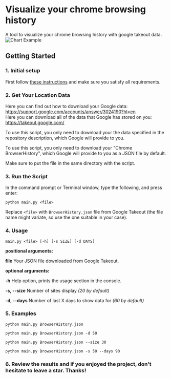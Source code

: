 # Visualize your chrome browsing history

A tool to visualize your chrome browsing history with google takeout data.
![Chart Example](https://i.imgur.com/sJCc9gq.png)

## Getting Started

### 1. Initial setup

First follow [these instructions](https://gist.github.com/markmelnic/b5a6d399b2c08008c989829cbf9c3618) and make sure you satisfy all requirements.

### 2. Get Your Location Data

Here you can find out how to download your Google data: <https://support.google.com/accounts/answer/3024190?hl=en></br>
Here you can download all of the data that Google has stored on you: <https://takeout.google.com/>

To use this script, you only need to download your the data specified in the repository description, which Google will provide to you.

To use this script, you only need to download your "Chrome BrowserHistory", which Google will provide to you as a JSON file by default.

Make sure to put the file in the same directory with the script.

### 3. Run the Script

In the command prompt or Terminal window, type the following, and press enter:

```shell
python main.py <file>
```

Replace `<file>` with `BrowserHistory.json` file from Google Takeout (the file name might variate, so use the one suitable in your case).

### 4. Usage

`main.py <file> [-h] [-s SIZE] [-d DAYS]`

**positional arguments:**

  __file__                  Your JSON file downloaded from Google Takeout.

**optional arguments:**

  __-h__            Help option, prints the usage section in the console.

  __-s, --size__            Number of sites display *(20 by default)*
  
  __-d, --days__            Number of last X days to show data for *(60 by default)*

### 5. Examples

```shell
python main.py BrowserHistory.json
```

```shell
python main.py BrowserHistory.json -d 50
```

```shell
python main.py BrowserHistory.json --size 30
```

```shell
python main.py BrowserHistory.json -s 50 --days 90
```

### 6. Review the results and if you enjoyed the project, don't hesitate to leave a star. Thanks!
